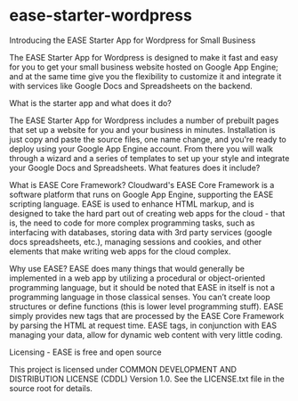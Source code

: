 ease-starter-wordpress
======================
Introducing the EASE Starter App for Wordpress for Small Business

The EASE Starter App for Wordpress is designed to make it fast and easy for you to get your small business website hosted on Google App Engine; and at the same time give you the flexibility to customize it and integrate it with services like Google Docs and Spreadsheets on the backend.

What is the starter app and what does it do?

The EASE Starter App for Wordpress includes a number of prebuilt pages that set up a website for you and your business in minutes. Installation is just copy and paste the source files, one name change, and you're ready to deploy using your Google App Engine account. From there you will walk through a wizard and a series of templates to set up your style and integrate your Google Docs and Spreadsheets.
What features does it include?

What is EASE Core Framework?
Cloudward's EASE Core Framework is a software platform that runs on Google App Engine, supporting the EASE scripting language. EASE is used to enhance HTML markup, and is designed to take the hard part out of creating web apps for the cloud - that is, the need to code for more complex programming tasks, such as interfacing with databases, storing data with 3rd party services (google docs spreadsheets, etc.), managing sessions and cookies, and other elements that make writing web apps for the cloud complex.

Why use EASE?
EASE does many things that would generally be implemented in a web app by utilizing a procedural or object-oriented programming language, but it should be noted that EASE in itself is not a programming language in those classical senses. You can’t create loop structures or define functions (this is lower level programming stuff). EASE simply provides new tags that are processed by the EASE Core Framework by parsing the HTML at request time. EASE tags, in conjunction with EAS managing your data, allow for dynamic web content with very little coding.

Licensing - EASE is free and open source

This project is licensed under COMMON DEVELOPMENT AND DISTRIBUTION LICENSE (CDDL) Version 1.0. See the LICENSE.txt file in the source root for details. 
